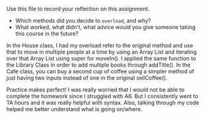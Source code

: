 Use this file to record your reflection on this assignment.

- Which methods did you decide to `overload`, and why?
- What worked, what didn't, what advice would you give someone taking this course in the future?

In the House class, I had my overload refer to the original method and use that to move in multiple people at a time by using an Array List and iterating over that Array List using super for moveIn(). I applied the same function to the Library Class in order to add multiple books through addTitle(). In the Cafe class, you can buy a second cup of coffee using a simpler method of just having two inputs instead of one in the original sellCoffee(). 

Practice makes perfect! I was really worried that I would not be able to complete the homework since I struggled with A6. But I consistently went to TA hours and it was really helpful with syntax. Also, talking through my code helped me better understand what is going on/where.

